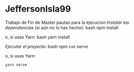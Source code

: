 # JeffersonIsla99
Trabajo de Fin de Master 
pautas para la ejecucion 
*Instalar las dependencias* (si aún no lo has hecho):
   bash
   npm install
   
   o, si usas Yarn:
   bash
   yarn install
   
*Ejecutar el proyecto*:
   bash
   npm run serve
   
   o, si usas Yarn:
   ```bash
   yarn serve
